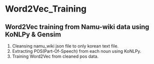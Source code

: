# Word2Vec_Training
## Word2Vec training from Namu-wiki data using KoNLPy & Gensim

1. Cleansing namu_wiki json file to only korean text file.
2. Extracting POS(Part-Of-Speech) from each noun using KoNLPy.
3. Training Word2Vec from cleaned pos data.


